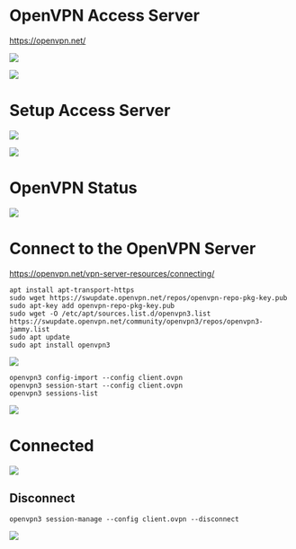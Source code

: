 # OpenVPN Access Server

https://openvpn.net/

![](web-openvpn.png)

![](openvpn.png)

# Setup Access Server

![](access-server.png)

![](setup-complete.png)

# OpenVPN Status

![](status.png)

# Connect to the OpenVPN Server

https://openvpn.net/vpn-server-resources/connecting/

```
apt install apt-transport-https
sudo wget https://swupdate.openvpn.net/repos/openvpn-repo-pkg-key.pub
sudo apt-key add openvpn-repo-pkg-key.pub
sudo wget -O /etc/apt/sources.list.d/openvpn3.list https://swupdate.openvpn.net/community/openvpn3/repos/openvpn3-jammy.list
sudo apt update
sudo apt install openvpn3
```
![](client.png)

```
openvpn3 config-import --config client.ovpn
openvpn3 session-start --config client.ovpn
openvpn3 sessions-list
```

![](connected.png)

# Connected

![](current.png)

## Disconnect

```
openvpn3 session-manage --config client.ovpn --disconnect
```

![](disconnect.png)